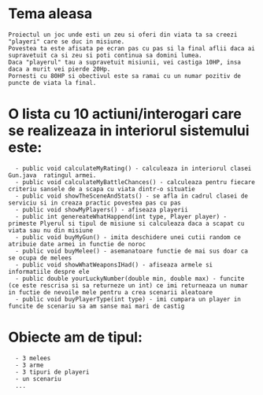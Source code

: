 # Tema aleasa
    Proiectul un joc unde esti un zeu si oferi din viata ta sa creezi "playeri" care se duc in misiune. 
    Povestea ta este afisata pe ecran pas cu pas si la final aflii daca ai supravetuit ca si zeu si poti continua sa domini lumea. 
    Daca "playerul" tau a supravetuit misiunii, vei castiga 10HP, insa daca a murit vei pierde 20Hp. 
    Pornesti cu 80HP si obectivul este sa ramai cu un numar pozitiv de puncte de viata la final.

# O lista cu 10 actiuni/interogari care se realizeaza in interiorul sistemului este:
      - public void calculateMyRating() - calculeaza in interiorul clasei Gun.java  ratingul armei.
      - public void calculateMyBattleChances() - calculeaza pentru fiecare criteriu sansele de a scapa cu viata dintr-o situatie
      - public void showTheSceneAndStats() - se afla in cadrul clasei de serviciu si in creaza practic povestea pas cu pas
      - public void showMyPlayers() - afiseaza playerii
      - public int genereateWhatHappend(int type, Player player) - primeste Plyerul si tipul de misiune si calculeaza daca a scapat cu viata sau nu din misiune
      - public void buyMyGun() - imita deschidere unei cutii random ce atribuie date armei in functie de noroc
      - public void buyMelee() - asemanatoare functie de mai sus doar ca se ocupa de melees
      - public void showWhatWeaponsIHad() - afiseaza armele si informatiile despre ele
      - public double yourLuckyNumber(double min, double max) - funcite (ce este rescrisa si sa returneze un int) ce imi returneaza un numar in fuctie de nevoile mele pentru a crea scenarii aleatoare
      - public void buyPlayerType(int type) - imi cumpara un player in funcite de scenariu sa am sanse mai mari de castig
      
      
# Obiecte am de tipul:
      - 3 melees
      - 3 arme
      - 3 tipuri de playeri
      - un scenariu
      ...
